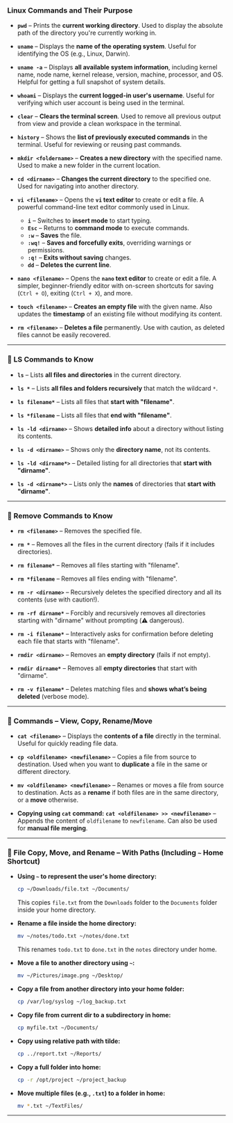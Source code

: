 ### Linux Commands and Their Purpose

* **`pwd`** – Prints the **current working directory**.
  Used to display the absolute path of the directory you're currently working in.

* **`uname`** – Displays the **name of the operating system**.
  Useful for identifying the OS (e.g., Linux, Darwin).

* **`uname -a`** – Displays **all available system information**, including kernel name, node name, kernel release, version, machine, processor, and OS.
  Helpful for getting a full snapshot of system details.

* **`whoami`** – Displays the **current logged-in user's username**.
  Useful for verifying which user account is being used in the terminal.

* **`clear`** – **Clears the terminal screen**.
  Used to remove all previous output from view and provide a clean workspace in the terminal.

* **`history`** – Shows the **list of previously executed commands** in the terminal.
  Useful for reviewing or reusing past commands.

* **`mkdir <foldername>`** – **Creates a new directory** with the specified name.
  Used to make a new folder in the current location.

* **`cd <dirname>`** – **Changes the current directory** to the specified one.
  Used for navigating into another directory.

* **`vi <filename>`** – Opens the **`vi` text editor** to create or edit a file.
  A powerful command-line text editor commonly used in Linux.

  * **`i`** – Switches to **insert mode** to start typing.
  * **`Esc`** – Returns to **command mode** to execute commands.
  * **`:w`** – **Saves** the file.
  * **`:wq!`** – **Saves and forcefully exits**, overriding warnings or permissions.
  * **`:q!`** – **Exits without saving** changes.
  * **`dd`** – **Deletes the current line**.

* **`nano <filename>`** – Opens the **`nano` text editor** to create or edit a file.
  A simpler, beginner-friendly editor with on-screen shortcuts for saving (`Ctrl + O`), exiting (`Ctrl + X`), and more.

* **`touch <filename>`** – **Creates an empty file** with the given name.
  Also updates the **timestamp** of an existing file without modifying its content.

* **`rm <filename>`** – **Deletes a file** permanently.
  Use with caution, as deleted files cannot be easily recovered.

---

### 📂 LS Commands to Know

* **`ls`** – Lists **all files and directories** in the current directory.

* **`ls *`** – Lists **all files and folders recursively** that match the wildcard `*`.

* **`ls filename*`** – Lists all files that **start with "filename"**.

* **`ls *filename`** – Lists all files that **end with "filename"**.

* **`ls -ld <dirname>`** – Shows **detailed info** about a directory without listing its contents.

* **`ls -d <dirname>`** – Shows only the **directory name**, not its contents.

* **`ls -ld <dirname*>`** – Detailed listing for all directories that **start with "dirname"**.

* **`ls -d <dirname*>`** – Lists only the **names** of directories that **start with "dirname"**.

---

### 🧹 Remove Commands to Know

* **`rm <filename>`** – Removes the specified file.

* **`rm *`** – Removes all the files in the current directory (fails if it includes directories).

* **`rm filename*`** – Removes all files starting with "filename".

* **`rm *filename`** – Removes all files ending with "filename".

* **`rm -r <dirname>`** – Recursively deletes the specified directory and all its contents (use with caution!).

* **`rm -rf dirname*`** – Forcibly and recursively removes all directories starting with "dirname" without prompting (⚠️ dangerous).

* **`rm -i filename*`** – Interactively asks for confirmation before deleting each file that starts with "filename".

* **`rmdir <dirname>`** – Removes an **empty directory** (fails if not empty).

* **`rmdir dirname*`** – Removes all **empty directories** that start with "dirname".

* **`rm -v filename*`** – Deletes matching files and **shows what’s being deleted** (verbose mode).

---

### 📄 Commands – View, Copy, Rename/Move

* **`cat <filename>`** – Displays the **contents of a file** directly in the terminal.
  Useful for quickly reading file data.

* **`cp <oldfilename> <newfilename>`** – Copies a file from source to destination.
  Used when you want to **duplicate** a file in the same or different directory.

* **`mv <oldfilename> <newfilename>`** – Renames or moves a file from source to destination.
  Acts as a **rename** if both files are in the same directory, or a **move** otherwise.

* **Copying using `cat` command:**
  **`cat <oldfilename> >> <newfilename>`** – Appends the content of `oldfilename` to `newfilename`.
  Can also be used for **manual file merging**.

---

### 📁 File Copy, Move, and Rename – With Paths (Including `~` Home Shortcut)

* **Using `~` to represent the user's home directory:**

  ```bash
  cp ~/Downloads/file.txt ~/Documents/
  ```

  This copies `file.txt` from the `Downloads` folder to the `Documents` folder inside your home directory.

* **Rename a file inside the home directory:**

  ```bash
  mv ~/notes/todo.txt ~/notes/done.txt
  ```

  This renames `todo.txt` to `done.txt` in the `notes` directory under home.

* **Move a file to another directory using `~`:**

  ```bash
  mv ~/Pictures/image.png ~/Desktop/
  ```

* **Copy a file from another directory into your home folder:**

  ```bash
  cp /var/log/syslog ~/log_backup.txt
  ```

* **Copy file from current dir to a subdirectory in home:**

  ```bash
  cp myfile.txt ~/Documents/
  ```

* **Copy using relative path with tilde:**

  ```bash
  cp ../report.txt ~/Reports/
  ```

* **Copy a full folder into home:**

  ```bash
  cp -r /opt/project ~/project_backup
  ```

* **Move multiple files (e.g., `.txt`) to a folder in home:**

  ```bash
  mv *.txt ~/TextFiles/
  ```

---

